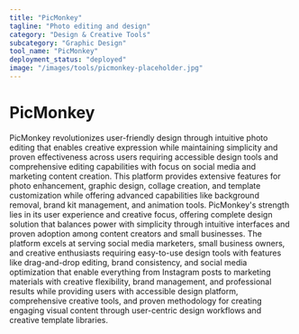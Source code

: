 ```yaml
---
title: "PicMonkey"
tagline: "Photo editing and design"
category: "Design & Creative Tools"
subcategory: "Graphic Design"
tool_name: "PicMonkey"
deployment_status: "deployed"
image: "/images/tools/picmonkey-placeholder.jpg"
---
```


# PicMonkey

PicMonkey revolutionizes user-friendly design through intuitive photo editing that enables creative expression while maintaining simplicity and proven effectiveness across users requiring accessible design tools and comprehensive editing capabilities with focus on social media and marketing content creation. This platform provides extensive features for photo enhancement, graphic design, collage creation, and template customization while offering advanced capabilities like background removal, brand kit management, and animation tools. PicMonkey's strength lies in its user experience and creative focus, offering complete design solution that balances power with simplicity through intuitive interfaces and proven adoption among content creators and small businesses. The platform excels at serving social media marketers, small business owners, and creative enthusiasts requiring easy-to-use design tools with features like drag-and-drop editing, brand consistency, and social media optimization that enable everything from Instagram posts to marketing materials with creative flexibility, brand management, and professional results while providing users with accessible design platform, comprehensive creative tools, and proven methodology for creating engaging visual content through user-centric design workflows and creative template libraries.